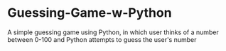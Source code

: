 # Guessing-Game-w-Python
A simple guessing game using Python, in which user thinks of a number between 0-100 and Python attempts to guess the user's number

